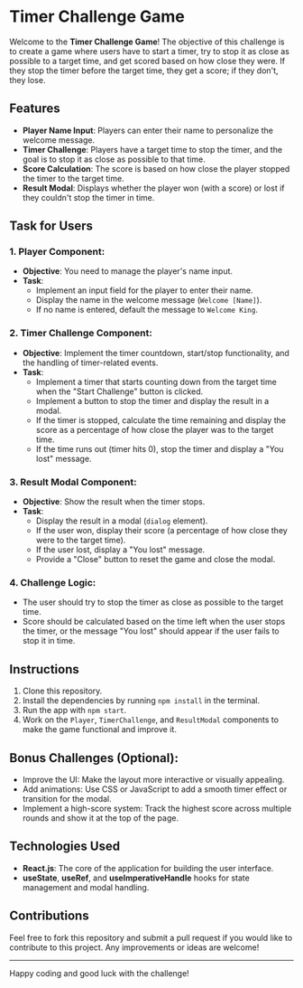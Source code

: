 # Timer Challenge Game

Welcome to the **Timer Challenge Game**! The objective of this challenge is to create a game where users have to start a timer, try to stop it as close as possible to a target time, and get scored based on how close they were. If they stop the timer before the target time, they get a score; if they don't, they lose.

## Features
- **Player Name Input**: Players can enter their name to personalize the welcome message.
- **Timer Challenge**: Players have a target time to stop the timer, and the goal is to stop it as close as possible to that time.
- **Score Calculation**: The score is based on how close the player stopped the timer to the target time.
- **Result Modal**: Displays whether the player won (with a score) or lost if they couldn't stop the timer in time.

## Task for Users

### 1. **Player Component**:
   - **Objective**: You need to manage the player's name input.
   - **Task**: 
     - Implement an input field for the player to enter their name.
     - Display the name in the welcome message (`Welcome [Name]`).
     - If no name is entered, default the message to `Welcome King`.

### 2. **Timer Challenge Component**:
   - **Objective**: Implement the timer countdown, start/stop functionality, and the handling of timer-related events.
   - **Task**:
     - Implement a timer that starts counting down from the target time when the "Start Challenge" button is clicked.
     - Implement a button to stop the timer and display the result in a modal.
     - If the timer is stopped, calculate the time remaining and display the score as a percentage of how close the player was to the target time.
     - If the time runs out (timer hits 0), stop the timer and display a "You lost" message.

### 3. **Result Modal Component**:
   - **Objective**: Show the result when the timer stops.
   - **Task**:
     - Display the result in a modal (`dialog` element).
     - If the user won, display their score (a percentage of how close they were to the target time).
     - If the user lost, display a "You lost" message.
     - Provide a "Close" button to reset the game and close the modal.

### 4. **Challenge Logic**:
   - The user should try to stop the timer as close as possible to the target time.
   - Score should be calculated based on the time left when the user stops the timer, or the message "You lost" should appear if the user fails to stop it in time.

## Instructions
1. Clone this repository.
2. Install the dependencies by running `npm install` in the terminal.
3. Run the app with `npm start`.
4. Work on the `Player`, `TimerChallenge`, and `ResultModal` components to make the game functional and improve it.

## Bonus Challenges (Optional):
- Improve the UI: Make the layout more interactive or visually appealing.
- Add animations: Use CSS or JavaScript to add a smooth timer effect or transition for the modal.
- Implement a high-score system: Track the highest score across multiple rounds and show it at the top of the page.

## Technologies Used
- **React.js**: The core of the application for building the user interface.
- **useState**, **useRef**, and **useImperativeHandle** hooks for state management and modal handling.

## Contributions
Feel free to fork this repository and submit a pull request if you would like to contribute to this project. Any improvements or ideas are welcome!

---

Happy coding and good luck with the challenge!
